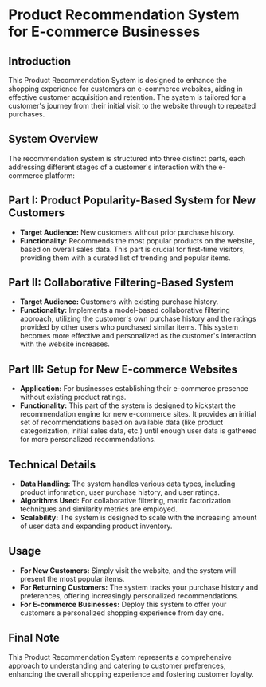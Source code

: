 # Product Recommendation System for E-commerce Businesses

## Introduction
This Product Recommendation System is designed to enhance the shopping experience for customers on e-commerce websites, aiding in effective customer acquisition and retention. The system is tailored for a customer's journey from their initial visit to the website through to repeated purchases.

## System Overview
The recommendation system is structured into three distinct parts, each addressing different stages of a customer's interaction with the e-commerce platform:

## Part I: Product Popularity-Based System for New Customers
- **Target Audience:** New customers without prior purchase history.
- **Functionality:**  Recommends the most popular products on the website, based on overall sales data. This part is crucial for first-time visitors, providing them with a curated list of trending and popular items.

## Part II: Collaborative Filtering-Based System
- **Target Audience:**  Customers with existing purchase history.
- **Functionality:** Implements a model-based collaborative filtering approach, utilizing the customer's own purchase history and the ratings provided by other users who purchased similar items. This system becomes more effective and personalized as the customer's interaction with the website increases.

## Part III: Setup for New E-commerce Websites
- **Application:** For businesses establishing their e-commerce presence without existing product ratings.
- **Functionality:** This part of the system is designed to kickstart the recommendation engine for new e-commerce sites. It provides an initial set of recommendations based on available data (like product categorization, initial sales data, etc.) until enough user data is gathered for more personalized recommendations.

## Technical Details
- **Data Handling:** The system handles various data types, including product information, user purchase history, and user ratings.
- **Algorithms Used:** For collaborative filtering, matrix factorization techniques and similarity metrics are employed.
- **Scalability:** The system is designed to scale with the increasing amount of user data and expanding product inventory.

## Usage
- **For New Customers:** Simply visit the website, and the system will present the most popular items.
- **For Returning Customers:** The system tracks your purchase history and preferences, offering increasingly personalized recommendations.
- **For E-commerce Businesses:** Deploy this system to offer your customers a personalized shopping experience from day one.

## Final Note
This Product Recommendation System represents a comprehensive approach to understanding and catering to customer preferences, enhancing the overall shopping experience and fostering customer loyalty.
